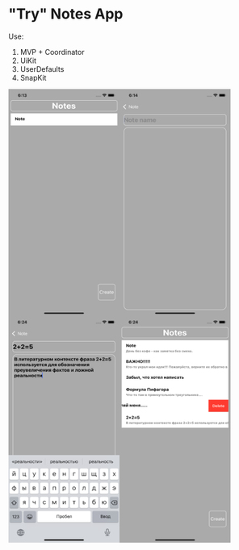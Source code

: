 # "Try" Notes App

Use:
1. MVP + Coordinator
2. UiKit
3. UserDefaults
4. SnapKit

<div style="display: flex;">
    <img src="ScreenImage/1image.png" width="220" height="450">
    <img src="ScreenImage/2image.png" width="220" height="450">
</div>

<div style="display: flex;">
    <img src="ScreenImage/3image.png" width="220" height="450">
    <img src="ScreenImage/4image.png" width="220" height="450">
</div>
